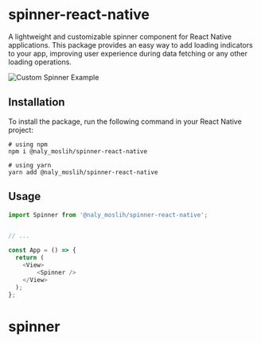 # spinner-react-native

A lightweight and customizable spinner component for React Native applications. This package provides an easy way to add loading indicators to your app, improving user experience during data fetching or any other loading operations.

![Custom Spinner Example](https://i.postimg.cc/4yLH4C0Y/one.png)


## Installation

To install the package, run the following command in your React Native project:

```npm
# using npm
npm i @naly_moslih/spinner-react-native
```

```yarn
# using yarn
yarn add @naly_moslih/spinner-react-native
```

## Usage

```js
import Spinner from '@naly_moslih/spinner-react-native';


// ...

const App = () => {
  return (
    <View>
        <Spinner />
    </View>
  );
};
```

# spinner
